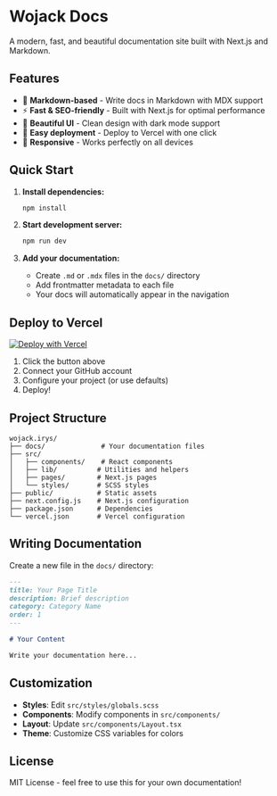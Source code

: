 # Wojack Docs

A modern, fast, and beautiful documentation site built with Next.js and Markdown.

## Features

- 📝 **Markdown-based** - Write docs in Markdown with MDX support
- ⚡ **Fast & SEO-friendly** - Built with Next.js for optimal performance
- 🎨 **Beautiful UI** - Clean design with dark mode support
- 🚀 **Easy deployment** - Deploy to Vercel with one click
- 📱 **Responsive** - Works perfectly on all devices

## Quick Start

1. **Install dependencies:**
   ```bash
   npm install
   ```

2. **Start development server:**
   ```bash
   npm run dev
   ```

3. **Add your documentation:**
   - Create `.md` or `.mdx` files in the `docs/` directory
   - Add frontmatter metadata to each file
   - Your docs will automatically appear in the navigation

## Deploy to Vercel

[![Deploy with Vercel](https://vercel.com/button)](https://vercel.com/new/clone?repository-url=https://github.com/yourusername/wojack-docs)

1. Click the button above
2. Connect your GitHub account
3. Configure your project (or use defaults)
4. Deploy!

## Project Structure

```
wojack.irys/
├── docs/              # Your documentation files
├── src/
│   ├── components/    # React components
│   ├── lib/          # Utilities and helpers
│   ├── pages/        # Next.js pages
│   └── styles/       # SCSS styles
├── public/           # Static assets
├── next.config.js    # Next.js configuration
├── package.json      # Dependencies
└── vercel.json       # Vercel configuration
```

## Writing Documentation

Create a new file in the `docs/` directory:

```markdown
---
title: Your Page Title
description: Brief description
category: Category Name
order: 1
---

# Your Content

Write your documentation here...
```

## Customization

- **Styles**: Edit `src/styles/globals.scss`
- **Components**: Modify components in `src/components/`
- **Layout**: Update `src/components/Layout.tsx`
- **Theme**: Customize CSS variables for colors

## License

MIT License - feel free to use this for your own documentation!

